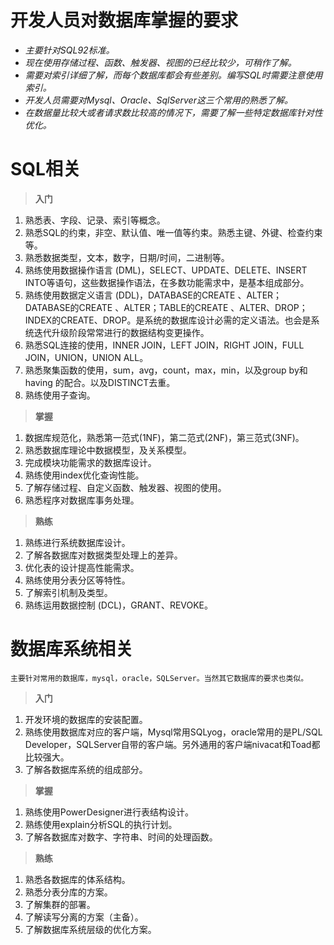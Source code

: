 # 开发人员对数据库掌握的要求

- *主要针对SQL92标准。*
- *现在使用存储过程、函数、触发器、视图的已经比较少，可稍作了解。*
- *需要对索引详细了解，而每个数据库都会有些差别。编写SQL时需要注意使用索引。*
- *开发人员需要对Mysql、Oracle、SqlServer这三个常用的熟悉了解。*
- *在数据量比较大或者请求数比较高的情况下，需要了解一些特定数据库针对性优化。*

# SQL相关

> **入门**

1. 熟悉表、字段、记录、索引等概念。
2. 熟悉SQL的约束，非空、默认值、唯一值等约束。熟悉主键、外键、检查约束等。
3. 熟悉数据类型，文本，数字，日期/时间，二进制等。
4. 熟练使用数据操作语言 (DML)，SELECT、UPDATE、DELETE、INSERT INTO等语句，这些数据操作语法，在多数功能需求中，是基本组成部分。
5. 熟练使用数据定义语言 (DDL)，DATABASE的CREATE 、ALTER；DATABASE的CREATE 、ALTER；TABLE的CREATE 、ALTER、DROP；INDEX的CREATE、DROP。是系统的数据库设计必需的定义语法。也会是系统迭代升级阶段常常进行的数据结构变更操作。
6. 熟悉SQL连接的使用，INNER JOIN，LEFT JOIN，RIGHT JOIN，FULL JOIN，UNION，UNION ALL。
7. 熟悉聚集函数的使用，sum，avg，count，max，min，以及group by和having 的配合。以及DISTINCT去重。
8. 熟练使用子查询。

> **掌握**

1. 数据库规范化，熟悉第一范式(1NF)，第二范式(2NF)，第三范式(3NF)。
2. 熟悉数据库理论中数据模型，及关系模型。
3. 完成模块功能需求的数据库设计。
4. 熟练使用index优化查询性能。
5. 了解存储过程、自定义函数、触发器、视图的使用。
6. 熟悉程序对数据库事务处理。


> **熟练**

1. 熟练进行系统数据库设计。
2. 了解各数据库对数据类型处理上的差异。
3. 优化表的设计提高性能需求。
4. 熟练使用分表分区等特性。
5. 了解索引机制及类型。
6. 熟练运用数据控制 (DCL)，GRANT、REVOKE。

# 数据库系统相关
`主要针对常用的数据库，mysql，oracle，SQLServer。当然其它数据库的要求也类似。`
> **入门**
1. 开发环境的数据库的安装配置。
2. 熟练使用数据库对应的客户端，Mysql常用SQLyog，oracle常用的是PL/SQL Developer，SQLServer自带的客户端。另外通用的客户端nivacat和Toad都比较强大。
3. 了解各数据库系统的组成部分。


> **掌握**
1. 熟练使用PowerDesigner进行表结构设计。
2. 熟练使用explain分析SQL的执行计划。
3. 了解各数据库对数字、字符串、时间的处理函数。

> **熟练**
1. 熟悉各数据库的体系结构。
2. 熟悉分表分库的方案。
3. 了解集群的部署。
3. 了解读写分离的方案（主备）。
4. 了解数据库系统层级的优化方案。

